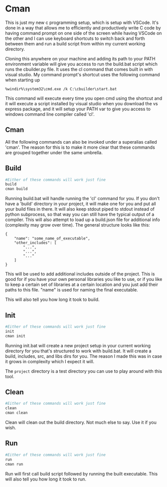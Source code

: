 # Cman
This is just my new c programming setup, which is setup with VSCode. It's done in a way that allows me to efficiently and productively write C code by having command prompt on one side of the screen while having VSCode on the other and I can use keyboard shortcuts to switch back and forth between them and run a build script from within my current working directory.

Cloning this anywhere on your machine and adding its path to your PATH environment variable will give you access to run the build.bat script which runs the cbuilder.py file. It uses the cl command that comes built in with visual studio. My command prompt's shortcut uses the following command when starting up

`%windir%\system32\cmd.exe /k C:\cbuilder\start.bat`

This command will execute every time you open cmd using the shortcut and it will execute a script installed by visual studio when you download the vs express package, and it will setup your PATH var to give you access to windows command line compiler called 'cl'.

## Cman
All the following commands can also be invoked under a superalias called 'cman'. The reason for this is to make it more clear that these commands are grouped together under the same umbrella.

## Build
```python
#Either of these commands will work just fine
build
cman build
```

Running build.bat will handle running the 'cl' command for you. If you don't have a 'build' directory in your project, it will make one for you and put all your build files in there. It will also keep stdout piped to stdout instead of python subprocess, so that way you can still have the typical output of a compiler. This will also attempt to load up a build.json file for additional info (complexity may grow over time). The general structure looks like this:

```
{
    "name": "some_name_of_executable",
    "other_includes": [
        "...",
        "...",
        "..."
    ]
}
```
This will be used to add additional includes outside of the project. This is good for if you have your own personal libraries you like to use, or if you like to keep a certain set of libraries at a certain location and you just add their paths to this file. "name" is used for naming the final executable.

This will also tell you how long it took to build.

## Init
```python
#Either of these commands will work just fine
init
cman init
```

Running init.bat will create a new project setup in your current working directory for you that's structured to work with build.bat. It will create a build, includes, src, and libs dirs for you. The reason I made this was in case it grows in complexity which I expect it will.

The `project` directory is a test directory you can use to play around with this tool.

## Clean
```python
#Either of these commands will work just fine
clean
cman clean
```

Clean will clean out the build directory. Not much else to say. Use it if you wish.

## Run
```python
#Either of these commands will work just fine
run
cman run
```

Run will first call build script followed by running the built executable. This will also tell you how long it took to run.